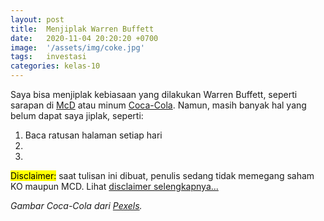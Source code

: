 ```yaml
---
layout: post
title:  Menjiplak Warren Buffett
date:   2020-11-04 20:20:20 +0700
image:  '/assets/img/coke.jpg'
tags:   investasi
categories: kelas-10
---
```

Saya bisa menjiplak kebiasaan yang dilakukan Warren Buffett, seperti sarapan di [McD](https://www.cnbc.com/2018/04/18/warren-buffett-buys-breakfast-from-mcdonalds-for-under-3-point-17.html) atau minum [Coca-Cola](https://markets.businessinsider.com/news/stocks/warren-buffett-switched-cherry-coke-pepsi-neighbor-don-keough-2019-11-1028727422?op=1). Namun, masih banyak hal yang belum dapat saya jiplak, seperti:
1. Baca ratusan halaman setiap hari
2.
3.

<mark>Disclaimer:</mark> saat tulisan ini dibuat, penulis sedang tidak memegang saham KO maupun MCD. Lihat [disclaimer selengkapnya...](/disclaimer)

_Gambar Coca-Cola dari [Pexels](https://www.pexels.com/photo/pizza-emergency-power-warning-4109238/?utm_content=attributionCopyText&utm_medium=referral&utm_source=pexels)._
